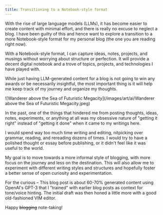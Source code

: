 ```yaml
---
title: Transitioning to a Notebook-style format
---
```


With the rise of large language models (LLMs), it has become easier to create content with minimal effort, and there is really no excuse to neglect a blog. I have been guilty of this and hence want to explore a transition to a more Notebook-style format for my personal blog (the one you are reading right now).

With a Notebook-style format, I can capture ideas, notes, projects, and musings without worrying about structure or perfection. It will provide a decent digital notebook and a trove of topics, projects, and technologies I have played with.

While just having LLM-generated content for a blog is not going to win any awards or be necessarily insightful, the most important thing is it will help me keep track of my journey and organize my thoughts.

![Wanderer above the Sea of Futuristic Megacity](/images/art/ai/Wanderer above the Sea of Futuristic Megacity.jpeg)

In the past, one of the things that hindered me from posting thoughts, ideas, notes, experiments, or anything at all was my obsessive nature of "getting it right" instead of "getting it done" when it came to my writings here.

I would spend way too much time writing and editing, nitpicking over grammar, reading, and rereading dozens of times. I would try to have a polished thought or essay before publishing, or it didn't feel like it was useful to the world.

My goal is to move towards a more informal style of blogging, with more focus on the journey and less on the destination. This will also allow me to experiment with different writing styles and structures and hopefully foster a better sense of open curiosity and experimentation.

For the curious &ndash; This blog post is about 60-70% generated content using OpenAI's GPT-3 that I "trained" with earlier blog posts as context for tone/voice hinting. The initial draft was then honed a little more with a good old-fashioned VIM editor.

Happy ~~blogging~~ note-taking!
